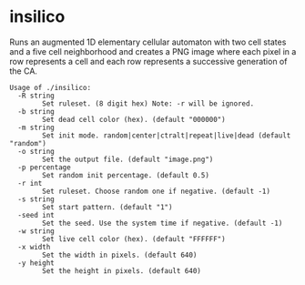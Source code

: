 # insilico

Runs an augmented 1D elementary cellular automaton with two cell states and a 
five cell neighborhood and creates a PNG image where each pixel in a row 
represents a cell and each row represents a successive generation of the CA.

```
Usage of ./insilico:
  -R string
        Set ruleset. (8 digit hex) Note: -r will be ignored.
  -b string
        Set dead cell color (hex). (default "000000")
  -m string
        Set init mode. random|center|ctralt|repeat|live|dead (default "random")
  -o string
        Set the output file. (default "image.png")
  -p percentage
        Set random init percentage. (default 0.5)
  -r int
        Set ruleset. Choose random one if negative. (default -1)
  -s string
        Set start pattern. (default "1")
  -seed int
        Set the seed. Use the system time if negative. (default -1)
  -w string
        Set live cell color (hex). (default "FFFFFF")
  -x width
        Set the width in pixels. (default 640)
  -y height
        Set the height in pixels. (default 640)
```
